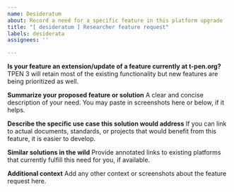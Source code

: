 ```yaml
---
name: Desideratum
about: Record a need for a specific feature in this platform upgrade
title: "[ desideratum ] Researcher feature request"
labels: desiderata
assignees: ''

---
```


**Is your feature an extension/update of a feature currently at t-pen.org?**
TPEN 3 will retain most of the existing functionality but new features are being prioritized as well.

**Summarize your proposed feature or solution**
A clear and concise description of your need. You may paste in screenshots here or below, if it helps.

**Describe the specific use case this solution would address**
If you can link to actual documents, standards, or projects that would benefit from this feature, it is easier to develop.

**Similar solutions in the wild**
Provide annotated links to existing platforms that currently fulfill this need for you, if available.

**Additional context**
Add any other context or screenshots about the feature request here.
